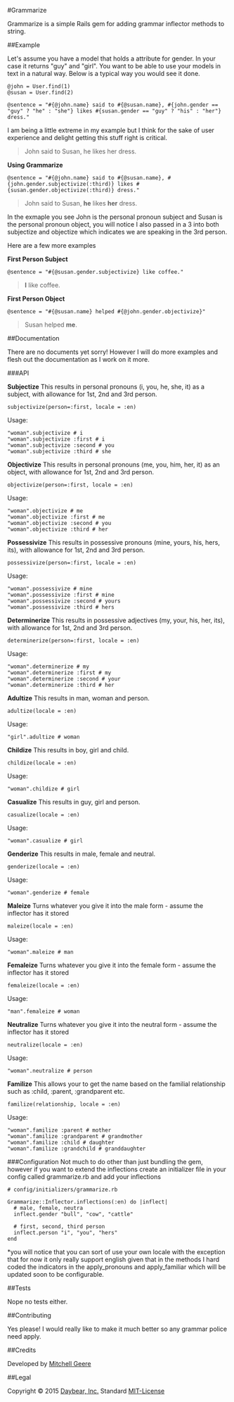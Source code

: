 #Grammarize

Grammarize is a simple Rails gem for adding grammar inflector methods to string.

##Example

Let's assume you have a model that holds a attribute for gender. In your case it returns "guy" and "girl". You want to be able to use your models in text in a natural way. Below is a typical way you would see it done.

```
@john = User.find(1)
@susan = User.find(2)
```

```
@sentence = "#{@john.name} said to #{@susan.name}, #{john.gender == "guy" ? "he" : "she"} likes #{susan.gender == "guy" ? "his" : "her"} dress."
```

I am being a little extreme in my example but I think for the sake of user experience and delight getting this stuff right is critical.

> John said to Susan, he likes her dress.

**Using Grammarize**
```
@sentence = "#{@john.name} said to #{@susan.name}, #{john.gender.subjectivize(:third)} likes #{susan.gender.objectivize(:third)} dress."
```

> John said to Susan, **he** likes **her** dress.

In the exmaple you see John is the personal pronoun subject and Susan is the personal pronoun object, you will notice I also passed in a 3 into both subjectize and objectize which indicates we are speaking in the 3rd person.

Here are a few more examples

**First Person Subject**
```
@sentence = "#{@susan.gender.subjectivize} like coffee."
```

> **I** like coffee.

**First Person Object**
```
@sentence = "#{@susan.name} helped #{@john.gender.objectivize}"
```

> Susan helped **me**.


##Documentation

There are no documents yet sorry! However I will do more examples and flesh out the documentation as I work on it more.

###API

**Subjectize**
This results in personal pronouns (i, you, he, she, it) as a subject, with allowance for 1st, 2nd and 3rd person.
```
subjectivize(person=:first, locale = :en)
```

Usage:
```
"woman".subjectivize # i
"woman".subjectivize :first # i
"woman".subjectivize :second # you
"woman".subjectivize :third # she
```

**Objectivize**
This results in personal pronouns (me, you, him, her, it) as an object, with allowance for 1st, 2nd and 3rd person.
```
objectivize(person=:first, locale = :en)
```

Usage:
```
"woman".objectivize # me
"woman".objectivize :first # me
"woman".objectivize :second # you
"woman".objectivize :third # her
```

**Possessivize**
This results in possessive pronouns (mine, yours, his, hers, its), with allowance for 1st, 2nd and 3rd person.
```
possessivize(person=:first, locale = :en)
```

Usage:
```
"woman".possessivize # mine
"woman".possessivize :first # mine
"woman".possessivize :second # yours
"woman".possessivize :third # hers
```

**Determinerize**
This results in possessive adjectives (my, your, his, her, its), with allowance for 1st, 2nd and 3rd person.
```
determinerize(person=:first, locale = :en)
```

Usage:
```
"woman".determinerize # my
"woman".determinerize :first # my
"woman".determinerize :second # your
"woman".determinerize :third # her

```

**Adultize**
This results in man, woman and person.
```
adultize(locale = :en)
```

Usage:
```
"girl".adultize # woman
```

**Childize**
This results in boy, girl and child.
```
childize(locale = :en)
```

Usage:
```
"woman".childize # girl

```

**Casualize**
This results in guy, girl and person.
```
casualize(locale = :en)
```

Usage:
```
"woman".casualize # girl
```

**Genderize**
This results in male, female and neutral.
```
genderize(locale = :en)
```

Usage:
```
"woman".genderize # female
```

**Maleize**
Turns whatever you give it into the male form - assume the inflector has it stored
```
maleize(locale = :en)
```

Usage:
```
"woman".maleize # man
```

**Femaleize**
Turns whatever you give it into the female form - assume the inflector has it stored
```
femaleize(locale = :en)
```

Usage:
```
"man".femaleize # woman
```

**Neutralize**
Turns whatever you give it into the neutral form - assume the inflector has it stored
```
neutralize(locale = :en)
```

Usage:
```
"woman".neutralize # person
```

**Familize**
This allows your to get the name based on the familial relationship such as :child, :parent, :grandparent etc.
```
familize(relationship, locale = :en)
```

Usage:
```
"woman".familize :parent # mother
"woman".familize :grandparent # grandmother
"woman".familize :child # daughter
"woman".familize :grandchild # granddaughter
```

###Configuration
Not much to do other than just bundling the gem, however if you want to extend the inflections create an initializer file in your config called grammarize.rb and add your inflections

```
# config/initializers/grammarize.rb

Grammarize::Inflector.inflections(:en) do |inflect|
  # male, female, neutra
  inflect.gender "bull", "cow", "cattle"

  # first, second, third person
  inflect.person "i", "you", "hers"
end
```

*you will notice that you can sort of use your own locale with the exception that for now it only really support english given that in the methods I hard coded the indicators in the apply_pronouns and apply_familiar which will be updated soon to be configurable.

##Tests

Nope no tests either.

##Contributing

Yes please! I would really like to make it much better so any grammar police need apply.

##Credits

Developed by [Mitchell Geere](https://github.com/MitchellGeere)

##Legal

Copyright &copy; 2015 [Daybear, Inc.](http://www.daybear.com)
Standard [MIT-License](https://github.com/Daybear/grammarize/blob/master/MIT-LICENSE.md)
